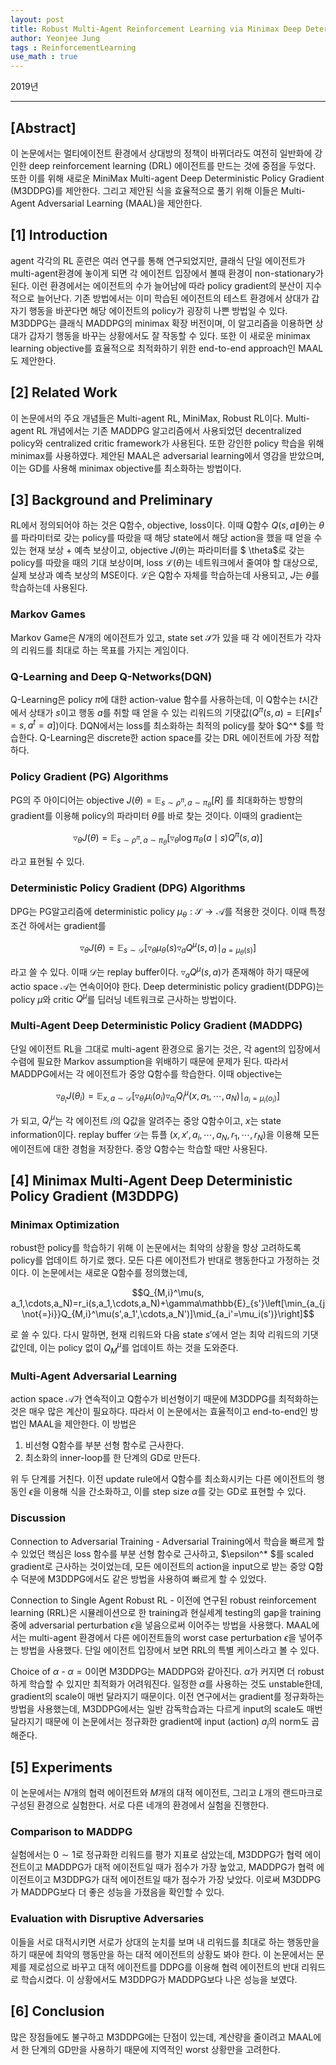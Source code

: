 ```yaml
---
layout: post
title: Robust Multi-Agent Reinforcement Learning via Minimax Deep Deterministic Policy Gradient
author: Yeonjee Jung
tags : ReinforcementLearning
use_math : true
---
```


2019년

---

## [Abstract]

이 논문에서는 멀티에이전트 환경에서 상대방의 정책이 바뀌더라도 여전히 일반화에 강인한 deep reinforcement learning (DRL) 에이전트를 만드는 것에 중점을 두었다. 또한 이를 위해 새로운 MiniMax Multi-agent Deep Deterministic Policy Gradient (M3DDPG)를 제안한다. 그리고 제안된 식을 효율적으로 풀기 위해 이들은 Multi-Agent Adversarial Learning (MAAL)을 제안한다.

## [1] Introduction

agent 각각의 RL 훈련은 여러 연구를 통해 연구되었지만, 클래식 단일 에이전트가 multi-agent환경에 놓이게 되면 각 에이전트 입장에서 볼때 환경이 non-stationary가 된다. 이런 환경에서는 에이전트의 수가 늘어남에 따라 policy gradient의 분산이 지수적으로 늘어난다. 기존 방법에서는 이미 학습된 에이전트의 테스트 환경에서 상대가 갑자기 행동을 바꾼다면 해당 에이전트의 policy가 굉장히 나쁜 방법일 수 있다. M3DDPG는 클래식 MADDPG의 minimax 확장 버전이며, 이 알고리즘을 이용하면 상대가 갑자기 행동을 바꾸는 상황에서도 잘 작동할 수 있다. 또한 이 새로운 minimax learning objective를 효율적으로 최적화하기 위한 end-to-end approach인 MAAL도 제안한다.

## [2] Related Work

이 논문에서의 주요 개념들은 Multi-agent RL, MiniMax, Robust RL이다. Multi-agent RL 개념에서는 기존 MADDPG 알고리즘에서 사용되었던 decentralized policy와 centralized critic framework가 사용된다. 또한 강인한 policy 학습을 위해 minimax를 사용하였다. 제안된 MAAL은 adversarial learning에서 영감을 받았으며, 이는 GD를 사용해 minimax objective를 최소화하는 방법이다.

## [3] Background and Preliminary

RL에서 정의되어야 하는 것은 Q함수, objective, loss이다. 이때 Q함수 $Q(s,a\|\theta)$는 $\theta$를 파라미터로 갖는 policy를 따랐을 때 해당 state에서 해당 action을 했을 때 얻을 수 있는 현재 보상 + 예측 보상이고, objective $J(\theta)$는 파라미터를 $
\theta$로 갖는 policy를 따랐을 때의 기대 보상이며, loss $\mathcal{L}(\theta)$는 네트워크에서 줄여야 할 대상으로, 실제 보상과 예측 보상의 MSE이다. $\mathcal{L}$은 Q함수 자체를 학습하는데 사용되고, $J$는 $\theta$를 학습하는데 사용된다.

### Markov Games

Markov Game은 $N$개의 에이전트가 있고, state set $\mathcal{S}$가 있을 때 각 에이전트가 각자의 리워드를 최대로 하는 목표를 가지는 게임이다.

### Q-Learning and Deep Q-Networks(DQN)

Q-Learning은 policy $\pi$에 대한 action-value 함수를 사용하는데, 이 Q함수는 $t$시간에서 상태가 $s$이고 행동 $a$를 취할 때 얻을 수 있는 리워드의 기댓값($Q^\pi(s, a)=\mathbb{E}[R\|s^t=s, a^t=a]$)이다. DQN에서는 loss를 최소화하는 최적의 policy를 찾아 $Q^* $를 학습한다. Q-Learning은 discrete한 action space를 갖는 DRL 에이전트에 가장 적합하다.

### Policy Gradient (PG) Algorithms

PG의 주 아이디어는 objective $J(\theta)=\mathbb{E}_{s\sim\rho^\pi,a\sim\pi_\theta}[R]$ 를 최대화하는 방향의 gradient를 이용해 policy의 파라미터 $\theta$를 바로 찾는 것이다. 이때의 gradient는

$$\triangledown_\theta J(\theta)=\mathbb{E}_{s\sim \rho^\pi,a\sim\pi_\theta}[\triangledown_\theta \log\pi_\theta(a\mid s)Q^\pi(s,a)]$$

라고 표현될 수 있다.

### Deterministic Policy Gradient (DPG) Algorithms

DPG는 PG알고리즘에 deterministic policy $\mu_\theta:\mathcal{S}\rightarrow \mathcal{A}$를 적용한 것이다. 이때 특정 조건 하에서는 gradient를

$$\triangledown_\theta J(\theta)=\mathbb{E}_{s\sim \mathcal{D}}[\triangledown_\theta \mu_\theta(s)\triangledown_aQ^\mu(s,a)\mid_{a=\mu_\theta(s)}]$$

라고 쓸 수 있다. 이때 $\mathcal{D}$는 replay buffer이다. $\triangledown_aQ^\mu(s,a)$가 존재해야 하기 때문에 actio space $\mathcal{A}$는 연속이어야 한다. Deep deterministic policy gradient(DDPG)는 policy $\mu$와 critic $Q^\mu$를 딥러닝 네트워크로 근사하는 방법이다.

### Multi-Agent Deep Deterministic Policy Gradient (MADDPG)

단일 에이전트 RL을 그대로 multi-agent 환경으로 옮기는 것은, 각 agent의 입장에서 수렴에 필요한 Markov assumption을 위배하기 때문에 문제가 된다. 따라서 MADDPG에서는 각 에이전트가 중앙 Q함수를 학습한다. 이때 objective는

$$\triangledown_{\theta_i}J(\theta_i)=\mathbb{E}_{x, a\sim\mathcal{D}}[\triangledown_{\theta_i}\mu_i(o_i)\triangledown_{a_i}Q_i^\mu(x, a_1, \cdots, a_N)\mid_{a_i=\mu_i(o_i)}]$$

가 되고, $Q_i^\mu$는 각 에이전트 $i$의 Q값을 알려주는 중앙 Q함수이고, $x$는 state information이다. replay buffer $\mathcal{D}$는 튜플 $(x, x',a_i,\cdots,a_N,r_1,\cdots,r_N)$을 이용해 모든 에이전트에 대한 경험을 저장한다. 중앙 Q함수는 학습할 때만 사용된다.

## [4] Minimax Multi-Agent Deep Deterministic Policy Gradient (M3DDPG)

### Minimax Optimization

robust한 policy를 학습하기 위해 이 논문에서는 최악의 상황을 항상 고려하도록 policy를 업데이트 하기로 했다. 모든 다른 에이전트가 반대로 행동한다고 가정하는 것이다. 이 논문에서는 새로운 Q함수를 정의했는데,

$$Q_{M,i}^\mu(s, a_1,\cdots,a_N)=r_i(s,a_1,\cdots,a_N)+\gamma\mathbb{E}_{s'}\left[\min_{a_{j\not{=}i}}Q_{M,i}^\mu(s',a_1',\cdots,a_N')]\mid_{a_i'=\mu_i(s')}\right]$$

로 쓸 수 있다. 다시 말하면, 현재 리워드와 다음 state $s'$에서 얻는 최악 리워드의 기댓값인데, 이는 policy 없이 $Q_M^\mu$를 업데이트 하는 것을 도와준다.

### Multi-Agent Adversarial Learning

action space $\mathcal{A}$가 연속적이고 Q함수가 비선형이기 때문에 M3DDPG를 최적화하는 것은 매우 많은 계산이 필요하다. 따라서 이 논문에서는 효율적이고 end-to-end인 방법인 MAAL을 제안한다. 이 방법은

1. 비선형 Q함수를 부분 선형 함수로 근사한다.  
2. 최소화의 inner-loop를 한 단계의 GD로 만든다.  

위 두 단계를 거친다. 이전 update rule에서 Q함수를 최소화시키는 다른 에이전트의 행동인 $\epsilon$을 이용해 식을 간소화하고, 이를 step size $\alpha$를 갖는 GD로 표현할 수 있다.

### Discussion

Connection to Adversarial Training - Adversarial Training에서 학습을 빠르게 할 수 있었던 핵심은 loss 함수를 부분 선형 함수로 근사하고, $\epsilon^* $를 scaled gradient로 근사하는 것이었는데, 모든 에이전트의 action을 input으로 받는 중앙 Q함수 덕분에 M3DDPG에서도 같은 방법을 사용하여 빠르게 할 수 있었다.

Connection to Single Agent Robust RL - 이전에 연구된 robust reinforcement learning (RRL)은 시뮬레이션으로 한 training과 현실세계 testing의 gap을 training 중에 adversarial perturbation $\epsilon$을 넣음으로써 이어주는 방법을 사용했다. MAAL에서는 multi-agent 환경에서 다른 에이전트들의 worst case perturbation $\epsilon$을 넣어주는 방법을 사용했다. 단일 에이전트 입장에서 보면 RRL의 특별 케이스라고 볼 수 있다.

Choice of $\alpha$ - $\alpha=0$이면 M3DDPG는 MADDPG와 같아진다. $\alpha$가 커지면 더 robust하게 학습할 수 있지만 최적화가 어려워진다. 일정한 $\alpha$를 사용하는 것도 unstable한데, gradient의 scale이 매번 달라지기 때문이다. 이전 연구에서는 gradient를 정규화하는 방법을 사용했는데, M3DDPG에서는 일반 감독학습과는 다르게 input의 scale도 매번 달라지기 때문에 이 논문에서는 정규화한 gradient에 input (action) $a_j$의 norm도 곱해준다.

## [5] Experiments

이 논문에서는 $N$개의 협력 에이전트와 $M$개의 대적 에이전트, 그리고 $L$개의 랜드마크로 구성된 환경으로 실험한다. 서로 다른 네개의 환경에서 실험을 진행한다.

### Comparison to MADDPG

실험에서는 $0\sim1$로 정규화한 리워드를 평가 지표로 삼았는데, M3DDPG가 협력 에이전트이고 MADDPG가 대적 에이전트일 때가 점수가 가장 높았고, MADDPG가 협력 에이전트이고 M3DDPG가 대적 에이전트일 때가 점수가 가장 낮았다. 이로써 M3DDPG가 MADDPG보다 더 좋은 성능을 가졌음을 확인할 수 있다.

### Evaluation with Disruptive Adversaries

이들을 서로 대적시키면 서로가 상대의 눈치를 보며 내 리워드를 최대로 하는 행동만을 하기 때문에 최악의 행동만을 하는 대적 에이전트의 상황도 봐야 한다. 이 논문에서는 문제를 제로섬으로 바꾸고 대적 에이전트를 DDPG를 이용해 협력 에이전트의 반대 리워드로 학습시켰다. 이 상황에서도 M3DDPG가 MADDPG보다 나은 성능을 보였다.

## [6] Conclusion

많은 장점들에도 불구하고 M3DDPG에는 단점이 있는데, 계산량을 줄이려고 MAAL에서 한 단계의 GD만을 사용하기 때문에 지역적인 worst 상황만을 고려한다.
